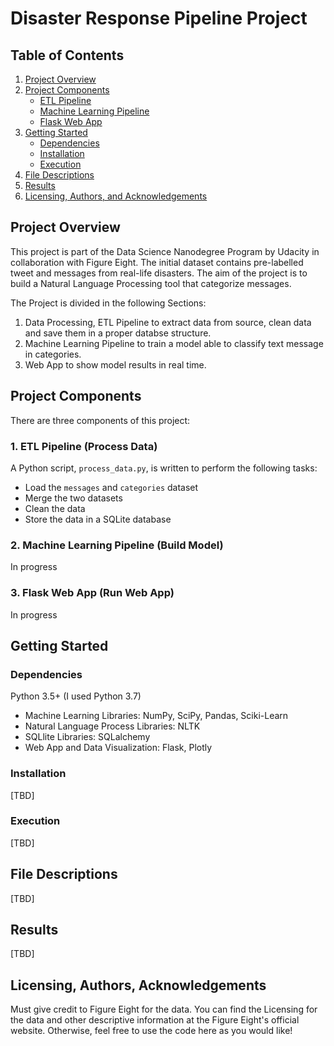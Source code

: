 
# Disaster Response Pipeline Project

## Table of Contents

1. [Project Overview](#overview)
2. [Project Components](#components)
    - [ETL Pipeline](#ETL)
    - [Machine Learning Pipeline](#ml)
    - [Flask Web App](#flask)
3. [Getting Started](#gettingstarted)
    - [Dependencies](#dependencies)
    - [Installation](#installation)
    - [Execution](#execution)
4. [File Descriptions](#files)
5. [Results](#results)
6. [Licensing, Authors, and Acknowledgements](#licensing)

## Project Overview <a name="overview"></a>

This project is part of the Data Science Nanodegree Program by Udacity in collaboration with Figure Eight. The initial dataset contains pre-labelled tweet and messages from real-life disasters. The aim of the project is to build a Natural Language Processing tool that categorize messages.

The Project is divided in the following Sections:

1. Data Processing, ETL Pipeline to extract data from source, clean data and save them in a proper databse structure.
2. Machine Learning Pipeline to train a model able to classify text message in categories.
3. Web App to show model results in real time.

## Project Components <a name="components"></a>

There are three components of this project:

### 1. ETL Pipeline (Process Data) <a name="ETL"></a>

A Python script, `process_data.py`, is written to perform the following tasks:

- Load the `messages` and `categories` dataset
- Merge the two datasets
- Clean the data
- Store the data in a SQLite database

### 2. Machine Learning Pipeline (Build Model) <a name="ml"></a>

In progress

### 3. Flask Web App (Run Web App) <a name="flask"></a>

In progress

## Getting Started <a name="gettingstarted"></a>

### Dependencies <a name="dependencies"></a>

Python 3.5+ (I used Python 3.7)
- Machine Learning Libraries: NumPy, SciPy, Pandas, Sciki-Learn
- Natural Language Process Libraries: NLTK
- SQLlite Libraries: SQLalchemy
- Web App and Data Visualization: Flask, Plotly

### Installation <a name="installation"></a>

[TBD]

### Execution <a name="execution"></a>

[TBD]

## File Descriptions <a name="files"></a>

[TBD]

## Results <a name="results"></a>

[TBD]

## Licensing, Authors, Acknowledgements <a name="licensing"></a>

Must give credit to Figure Eight for the data. You can find the Licensing for the data and other descriptive information at the Figure Eight's official website. Otherwise, feel free to use the code here as you would like!